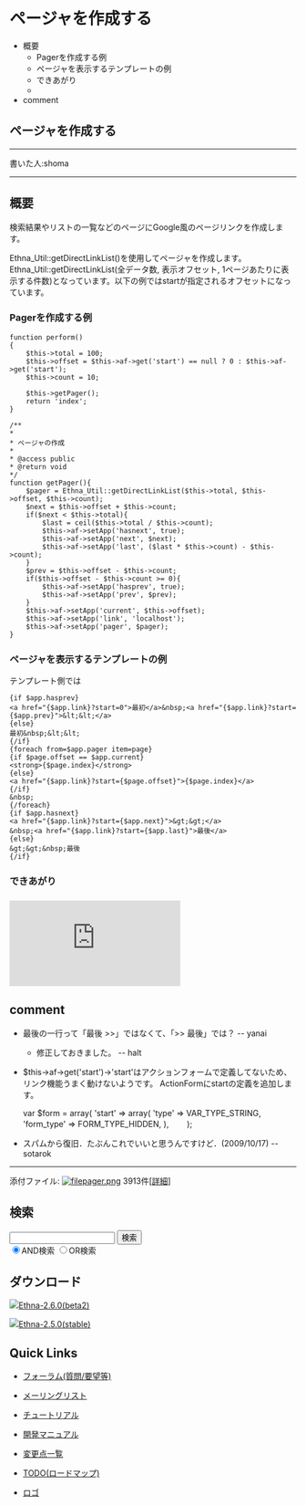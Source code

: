 # ページャを作成する
- 概要 
  - Pagerを作成する例 
  - ページャを表示するテンプレートの例 
  - できあがり 
  - 
- comment 

## ページャを作成する [](ethna-document-dev_guide-misc-pager.html#m58c4a01 "m58c4a01")

* * *

書いた人:shoma

* * *

## 概要 [](ethna-document-dev_guide-misc-pager.html#s85902d6 "s85902d6")

検索結果やリストの一覧などのページにGoogle風のページリンクを作成します。

Ethna\_Util::getDirectLinkList()を使用してページャを作成します。 Ethna\_Util::getDirectLinkList(全データ数, 表示オフセット, 1ページあたりに表示する件数)となっています。以下の例ではstartが指定されるオフセットになっています。

### Pagerを作成する例 [](ethna-document-dev_guide-misc-pager.html#hdd4d65f "hdd4d65f")

    function perform()
    {
        $this->total = 100;
        $this->offset = $this->af->get('start') == null ? 0 : $this->af->get('start');
        $this->count = 10;
    
        $this->getPager();
        return 'index';
    }
    
    /**
    *
    * ページャの作成
    *
    * @access public
    * @return void
    */
    function getPager(){
        $pager = Ethna_Util::getDirectLinkList($this->total, $this->offset, $this->count);
        $next = $this->offset + $this->count;
        if($next < $this->total){
            $last = ceil($this->total / $this->count);
            $this->af->setApp('hasnext', true);
            $this->af->setApp('next', $next);
            $this->af->setApp('last', ($last * $this->count) - $this->count);
        }
        $prev = $this->offset - $this->count;
        if($this->offset - $this->count >= 0){
            $this->af->setApp('hasprev', true);
            $this->af->setApp('prev', $prev);
        }
        $this->af->setApp('current', $this->offset);
        $this->af->setApp('link', 'localhost');
        $this->af->setApp('pager', $pager);
    }

### ページャを表示するテンプレートの例 [](ethna-document-dev_guide-misc-pager.html#fc30f3cd "fc30f3cd")

テンプレート側では

    {if $app.hasprev}
    <a href="{$app.link}?start=0">最初</a>&nbsp;<a href="{$app.link}?start={$app.prev}">&lt;&lt;</a>
    {else}
    最初&nbsp;&lt;&lt;
    {/if}
    {foreach from=$app.pager item=page}
    {if $page.offset == $app.current}
    <strong>{$page.index}</strong>
    {else}
    <a href="{$app.link}?start={$page.offset}">{$page.index}</a>
    {/if}
    &nbsp;
    {/foreach}
    {if $app.hasnext}
    <a href="{$app.link}?start={$app.next}">&gt;&gt;</a>
    &nbsp;<a href="{$app.link}?start={$app.last}">最後</a>
    {else}
    &gt;&gt;&nbsp;最後
    {/if}

### できあがり [](ethna-document-dev_guide-misc-pager.html#z3d98a6b "z3d98a6b")

### [](ethna-document-dev_guide-misc-pager.html#n31eb237 "n31eb237")

[![pager.png](http://ethna.jp/index.php?plugin=ref&page=ethna-document-dev_guide-misc-pager&src=pager.png "pager.png")](plugin=attach&refer=ethna-document-dev_guide-misc-pager&openfile=pager.png.html "pager.png")

## comment [](ethna-document-dev_guide-misc-pager.html#r48d4b51 "r48d4b51")

- 最後の一行って「最後&nbsp;&gt;&gt;」ではなくて、「&gt;&gt;&nbsp;最後」では？ -- yanai
  - 修正しておきました。 -- halt

- $this->af->get('start')→'start'はアクションフォームで定義してないため、リンク機能うまく動けないようです。 ActionFormにstartの定義を追加します。

    var $form = array(
            'start' => array(
                'type' => VAR_TYPE_STRING,            
                'form_type' => FORM_TYPE_HIDDEN, 
            ),
    　　);

- スパムから復旧．たぶんこれでいいと思うんですけど．(2009/10/17) --sotarok

<!-- ??END id:body -->
<!-- ??BEGIN id:summary --><!-- ??END id:note -->
<!-- ??BEGIN id:trackback -->
<!-- ?? END id:trackback --><!-- ?? BEGIN id:attach -->

* * *
添付ファイル: [![file](image/file.png)pager.png](plugin=attach&pcmd=open&file=pager.png&refer=ethna-document-dev_guide-misc-pager.html "2008/06/02 16:35:58 9.2KB") 3913件[[詳細](plugin=attach&pcmd=info&file=pager.png&refer=ethna-document-dev_guide-misc-pager.html "添付ファイルの情報")]
<!-- ?? END id:attach -->
<!-- ?? END id:summary -->
<!-- ??END id:content -->
<!-- ?? END id:wrap_content --><!-- ??sidebar?? ========================================================== -->
<!-- ??BEGIN id:wrap_sidebar -->

<!-- ??BEGIN id:search_form -->

## 検索

<form action="http://ethna.jp/index.php?cmd=search" method="post">
            <input type="hidden" name="encode_hint" value="??">
            <input type="text" name="word" value="" size="20">
            <input type="submit" value="検索"><br>
            <input type="radio" name="type" value="AND" checked id="and_search"><label for="and_search">AND検索</label>
            <input type="radio" name="type" value="OR" id="or_search"><label for="or_search">OR検索</label>
    </form>

<!-- END id:search_form -->
<!-- ??BEGIN id:download_link -->

## ダウンロード

[![](image/minilogo.gif)Ethna-2.6.0(beta2)](ethna-download.html)

[![](image/minilogo.gif)Ethna-2.5.0(stable)](ethna-download.html)

<!-- END id:download_link -->
<!-- ??BEGIN id:download_link -->

## Quick Links

- [フォーラム(質問/要望等)](ethna-community-forum.html)
- [メーリングリスト](http://ml.ethna.jp/mailman/listinfo/users)

- [チュートリアル](ethna-document-tutorial.html)
- [開発マニュアル](ethna-document-dev_guide.html)
- [変更点一覧](ethna-document-changes.html)

- [TODO(ロードマップ)](TODO.html)
- [ロゴ](ethna-logo.html)

<!-- END id:download_link -->
<!-- ??BEGIN id:search_form -->

